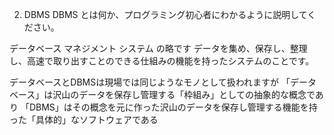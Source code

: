 2. DBMS
DBMS とは何か、プログラミング初心者にわかるように説明してください。

データベース マネジメント システム の略です
データを集め、保存し、整理し、高速で取り出すことのできる仕組みの機能を持ったシステムのことです。

データベースとDBMSは現場では同じようなモノとして扱われますが
「データベース」は沢山のデータを保存し管理する「枠組み」としての抽象的な概念であり
「DBMS」はその概念を元に作った沢山のデータを保存し管理する機能を持った「具体的」なソフトウェアである


